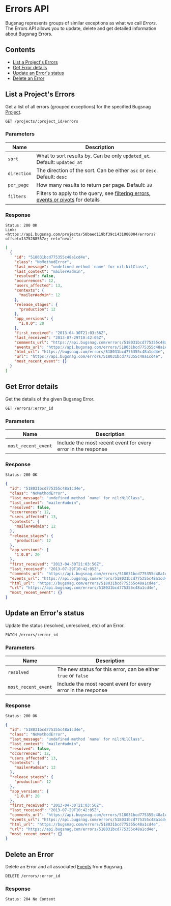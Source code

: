 Errors API
============

Bugsnag represents groups of similar exceptions as what we call *Errors*. The Errors API allows you to update, delete and get detailed information about Bugsnag Errors.


Contents
--------

- [List a Project's Errors](#list-a-project-s-errors)
- [Get Error details](#get-error-details)
- [Update an Error's status](#update-an-error-s-status)
- [Delete an Error](#delete-an-error)


List a Project's Errors
-----------------------

Get a list of all errors (grouped exceptions) for the specified Bugsnag [Project](projects.md).

```http
GET /projects/:project_id/errors
```

### Parameters

Name             | Description
---------------- | -----------
`sort`           | What to sort results by. Can be only `updated_at`. Default: `updated_at`
`direction`      | The direction of the sort. Can be either `asc` or `desc`. Default: `desc`
`per_page`       | How many results to return per page. Default: `30`
`filters`        | Filters to apply to the query, see [filtering errors, events or pivots](filters.md#filtering-errors-events-or-pivots) for details

### Response

```http
Status: 200 OK
Link: <https://api.bugsnag.com/projects/50baed119bf39c1431000004/errors?offset=1375288557>; rel="next"
```
```json
[
  {
    "id": "518031bcd775355c48a1cd4e",
    "class": "NoMethodError",
    "last_message": "undefined method `name' for nil:NilClass",
    "last_context": "mailer#admin",
    "resolved": false,
    "occurrences": 12,
    "users_affected": 13,
    "contexts": {
      "mailer#admin": 12
    },
    "release_stages": {
      "production": 12
    },
    "app_versions": {
      "1.0.0": 20
    },
    "first_received": "2013-04-30T21:03:56Z",
    "last_received": "2013-07-29T10:42:05Z",
    "comments_url": "https://api.bugsnag.com/errors/518031bcd775355c48a1cd4e/comments",
    "events_url": "https://api.bugsnag.com/errors/518031bcd775355c48a1cd4e/events",
    "html_url": "https://bugsnag.com/errors/518031bcd775355c48a1cd4e",
    "url": "https://api.bugsnag.com/errors/518031bcd775355c48a1cd4e",
    "most_recent_event": {}
  }
]
```


Get Error details
-----------------

Get the details of the given Bugsnag Error.

```http
GET /errors/:error_id
```

### Parameters

Name             | Description
---------------- | -----------
`most_recent_event` | Include the most recent event for every error in the response

### Response

```http
Status: 200 OK
```
```json
{
  "id": "518031bcd775355c48a1cd4e",
  "class": "NoMethodError",
  "last_message": "undefined method `name' for nil:NilClass",
  "last_context": "mailer#admin",
  "resolved": false,
  "occurrences": 12,
  "users_affected": 13,
  "contexts": {
    "mailer#admin": 12
  },
  "release_stages": {
    "production": 12
  },
  "app_versions": {
    "1.0.0": 20
  },
  "first_received": "2013-04-30T21:03:56Z",
  "last_received": "2013-07-29T10:42:05Z",
  "comments_url": "https://api.bugsnag.com/errors/518031bcd775355c48a1cd4e/comments",
  "events_url": "https://api.bugsnag.com/errors/518031bcd775355c48a1cd4e/events",
  "html_url": "https://bugsnag.com/errors/518031bcd775355c48a1cd4e",
  "url": "https://api.bugsnag.com/errors/518031bcd775355c48a1cd4e",
  "most_recent_event": {}
}
```


Update an Error's status
------------------------

Update the status (resolved, unresolved, etc) of an Error.

```http
PATCH /errors/:error_id
```

### Parameters

Name       | Description
---------- | -----------
`resolved` | The new status for this error, can be either `true` or `false`
`most_recent_event` | Include the most recent event for every error in the response

### Response

```http
Status: 200 OK
```
```json
{
  "id": "518031bcd775355c48a1cd4e",
  "class": "NoMethodError",
  "last_message": "undefined method `name' for nil:NilClass",
  "last_context": "mailer#admin",
  "resolved": false,
  "occurrences": 12,
  "users_affected": 13,
  "contexts": {
    "mailer#admin": 12
  },
  "release_stages": {
    "production": 12
  },
  "app_versions": {
    "1.0.0": 20
  },
  "first_received": "2013-04-30T21:03:56Z",
  "last_received": "2013-07-29T10:42:05Z",
  "comments_url": "https://api.bugsnag.com/errors/518031bcd775355c48a1cd4e/comments",
  "events_url": "https://api.bugsnag.com/errors/518031bcd775355c48a1cd4e/events",
  "html_url": "https://bugsnag.com/errors/518031bcd775355c48a1cd4e",
  "url": "https://api.bugsnag.com/errors/518031bcd775355c48a1cd4e",
  "most_recent_event": {}
}
```


Delete an Error
---------------

Delete an Error and all associated [Events](events.md) from Bugsnag.

```http
DELETE /errors/:error_id
```

### Response

```http
Status: 204 No Content
```
